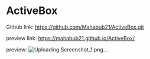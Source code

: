 # ActiveBox

Github link: https://github.com/Mahabub21/ActiveBox.git

preview link: https://mahabub21.github.io/ActiveBox/

preview: ![Uploading Screenshot_1.png…]()
